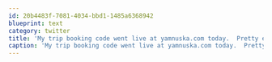 ```yaml
---
id: 20b4483f-7081-4034-bbd1-1485a6368942
blueprint: text
category: twitter
title: 'My trip booking code went live at yamnuska.com today.  Pretty excited about that.'
caption: 'My trip booking code went live at yamnuska.com today.  Pretty excited about that.'
---
```

